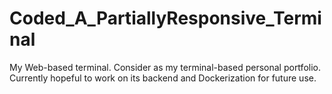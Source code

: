 # Coded_A_PartiallyResponsive_Terminal
My Web-based terminal.
Consider as my terminal-based personal portfolio.
Currently hopeful to work on its backend and Dockerization for future use.
